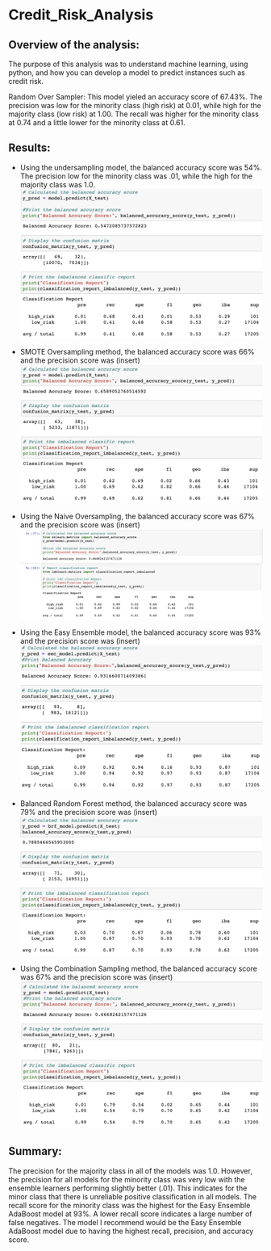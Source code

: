 # Credit_Risk_Analysis

## Overview of the analysis: 
The purpose of this analysis was to understand machine learning, using python, and how you can develop a model to predict instances such as credit risk.

Random Over Sampler: This model yieled an accuracy score of 67.43%. The precision was low for the minority class (high risk) at 0.01, while high for the majority class (low risk) at 1.00. The recall was higher for the minority class at 0.74 and a little lower for the minority class at 0.61.

## Results:
- Using the undersampling model, the balanced accuracy score was 54%. The precision low for the minority class was .01, while the high for the majority class was 1.0.
![undersampling](images/undersampling.png)

- SMOTE Oversampling method, the balanced accuracy score was 66% and the precision score was (insert)
![SMOTE](images/SMOTE_Oversampling.png)

- Using the Naive Oversampling, the balanced accuracy score was 67% and the precision score was (insert)
![Naive](images/Naive_oversampling.png)

- Using the Easy Ensemble model, the balanced accuracy score was 93% and the precision score was (insert)
![Easy_Ensemble](images/Easy_Ensemble.png)

- Balanced Random Forest method, the balanced accuracy score was 79% and the precision score was (insert)
![Balanced_Random](images/Balanced_Random_Forest.png)

- Using the Combination Sampling method, the balanced accuracy score was 67% and the precision score was (insert)
![Combination](images/Combination_Sampling.png)


## Summary:
The precision for the majority class in all of the models was 1.0. However, the precision for all models for the minority class was very low with the ensemble learners performing slightly better (.01). This indicates for the minor class that there is unreliable positive classification in all models. The recall score for the minority class was the highest for the Easy Ensemble AdaBoost model at 93%. A lower recall score indicates a large number of false negatives. The model I recommend would be the Easy Ensemble AdaBoost model due to having the highest recall, precision, and accuracy score.
